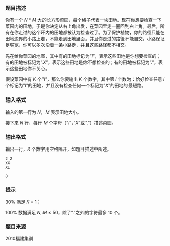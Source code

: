 ### 题目描述
你有一个 $N$ * $M$ 大的长方形菜园，每个格子代表一块田地。现在你想要检查一下菜园内的田地，于是你决定从右上角出发，在菜园里走一圈回到右上角。最后，所有在你走过的这个环内的田地都被认为检查过了。为了保护植物，你的路径只能在田地边界的小路上走，不能走到田地里面。并且你走过的路径不能自交，小路保证足够宽，你可以多次沿着一条小路走，并且这些路径都不相交。

先在给你菜园的地图，其中有的田地标记为”$I$”，表示这些田地是你想要检查的；有的田地被标记为”$X$”，表示这些田地是你不想检查的；有的田地被标记为”.”，表示这些田地你不关心。

假设菜园中有 $K$ 个”$I$”，那么你要输出 $K$ 个数字，其中第 $i$ 个数为：恰好检查任意 $i$ 个标记为”$I$”的田地，并且没有检查任何一个标记为”$X$”的田地的最短路。
### 输入格式
输入的第一行为 $N$，$M$ 表示田地大小。

接下来 $N$ 行，每行 $M$ 个字母（”$I$”，”$X$”或”.”）描述菜园。
### 输出格式
输出一行，$K$ 个数字用空格隔开，如题目描述中所述。
```input1
2 2
XX
XI
```

```output1
8
```

### 提示
$30\%$ 满足 $K$ = $1$；

$100\%$ 数据满足 $N , M \leq 50$，除了”.”之外的字符最多 $10$ 个。
### 题目来源
2010福建集训
